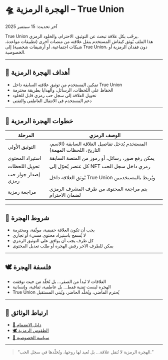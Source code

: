 # 🛸 الهجرة الرمزية – True Union

آخر تحديث: 15 سبتمبر 2025

True Union يرحّب بكل علاقة تبحث عن التوثيق، الاحترام، والخلود الرمزي.  
هذا الملف يُوثق كيفاش المستخدم ينقل علاقته من منصات أخرى (تطبيقات مواعدة، شبكات اجتماعية، أو أرشيفات شخصية) إلى True Union، دون فقدان الرمزية أو الخصوصية.

---

## 🎯 أهداف الهجرة الرمزية

- تمكين المستخدم من توثيق علاقته السابقة داخل True Union  
- الحفاظ على اللحظات، الرسائل، والهدايا بطريقة محترمة  
- تحويل العلاقة إلى سجل حب رمزي قابل للخلود  
- دعم المستخدم في الانتقال العاطفي والتقني

---

## 🧭 خطوات الهجرة الرمزية

| المرحلة | الوصف الرمزي |
|---------|---------------|
| التوثيق الأولي | المستخدم يُدخل تفاصيل العلاقة السابقة (الاسم، التاريخ، اللحظات المهمة)  
| استيراد المحتوى | يمكن رفع صور، رسائل، أو رموز من المنصة السابقة  
| تحويل اللحظات | كل عنصر يُحوّل إلى NFT رمزي داخل سجل الحب  
| إصدار جواز حب رمزي | يُوثق العلاقة داخل True Union ويُربط بالمستخدمين  
| مراجعة رمزية | يتم مراجعة المحتوى من طرف المشرف الرمزي لضمان الاحترام

---

## 🔐 شروط الهجرة

- يجب أن تكون العلاقة حقيقية، موثّقة، ومحترمة  
- لا يُسمح باستيراد محتوى مسيء أو تجاري  
- كل طرف يجب أن يوافق على التوثيق الرمزي  
- يمكن للطرف الآخر رفض الهجرة أو طلب تعديل المحتوى

---

## 🕊️ فلسفة الهجرة

- العلاقات لا تُبدأ من الصفر… بل تُخلّد من حيث توقفت  
- الهجرة ليست تقنية فقط… بل عاطفية، ثقافية، وإنسانية  
- True Union يُحترم الماضي، ويُخلّد الحاضر، ويُبني المستقبل

---

## 📜 ارتباط الوثائق

- [🧭 دليل الانضمام](./onboarding-guide.md)  
- [🕊️ الطقوس الرمزية](./symbolic-rituals.md)  
- [🔐 سياسة الخصوصية](./privacy-policy.md)

---

> “الهجرة الرمزية لا تُنقل علاقة… بل تُعيد لها روحها، وتُخلّدها في سجل الحب.”
